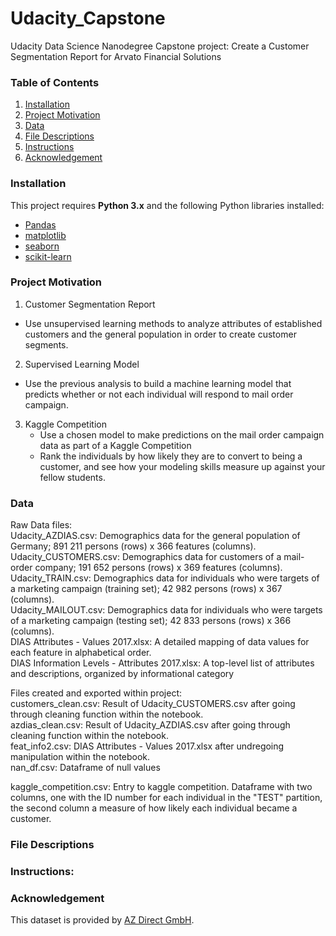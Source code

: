 # Udacity_Capstone
Udacity Data Science Nanodegree Capstone project: Create a Customer Segmentation Report for Arvato Financial Solutions

### Table of Contents

1. [Installation](#Installation)
2. [Project Motivation](#Project-Motivation)
3. [Data](#Data)
4. [File Descriptions](#File-Descriptions)
5. [Instructions](#Instructions)
6. [Acknowledgement](#Acknowledgement)

### Installation

This project requires **Python 3.x** and the following Python libraries installed:

- [Pandas](http://pandas.pydata.org/)
- [matplotlib](https://matplotlib.org/)
- [seaborn](https://seaborn.pydata.org/)
- [scikit-learn](http://scikit-learn.org/stable/)


### Project Motivation
1. Customer Segmentation Report
  - Use unsupervised learning methods to analyze attributes of established customers and the general population in order to create customer segments.
2. Supervised Learning Model
  - Use the previous analysis to build a machine learning model that predicts whether or not each individual will respond to mail order campaign.
3. Kaggle Competition
   - Use a chosen model to make predictions on the mail order campaign data as part of a Kaggle Competition
   - Rank the individuals by how likely they are to convert to being a customer, and see how your modeling skills measure up against your fellow students.

### Data
Raw Data files:<br>
Udacity_AZDIAS.csv: Demographics data for the general population of Germany; 891 211 persons (rows) x 366 features (columns).<br>
Udacity_CUSTOMERS.csv: Demographics data for customers of a mail-order company; 191 652 persons (rows) x 369 features (columns).<br>
Udacity_TRAIN.csv: Demographics data for individuals who were targets of a marketing campaign (training set); 42 982 persons (rows) x 367 (columns).<br>
Udacity_MAILOUT.csv: Demographics data for individuals who were targets of a marketing campaign (testing set); 42 833 persons (rows) x 366 (columns).<br>
DIAS Attributes - Values 2017.xlsx: A detailed mapping of data values for each feature in alphabetical order.<br>
DIAS Information Levels - Attributes 2017.xlsx: A top-level list of attributes and descriptions, organized by informational category<br>

Files created and exported within project:<br>
customers_clean.csv: Result of Udacity_CUSTOMERS.csv after going through cleaning function within the notebook.<br>
azdias_clean.csv: Result of Udacity_AZDIAS.csv after going through cleaning function within the notebook.<br>
feat_info2.csv: DIAS Attributes - Values 2017.xlsx after undregoing manipulation within the notebook.<br>
nan_df.csv: Dataframe of null values<br>

kaggle_competition.csv: Entry to kaggle competition. Dataframe with two columns, one with the ID number for each individual in the "TEST" partition, the second column a measure of how likely each individual became a customer.<br>


### File Descriptions


### Instructions:

### Acknowledgement

This dataset is provided by [AZ Direct GmbH](https://www.az-direct.com/site/en/). 
